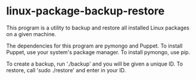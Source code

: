 # linux-package-backup-restore

This program is a utility to backup and restore all installed Linux packages on a given machine.

The dependencies for this program are pymongo and Puppet.
	To install Puppet, use your system's package manager.
	To install pymongo, use pip.

To create a backup, run './backup' and you will be given a unique ID. To restore, call 'sudo ./restore' and enter in your ID.